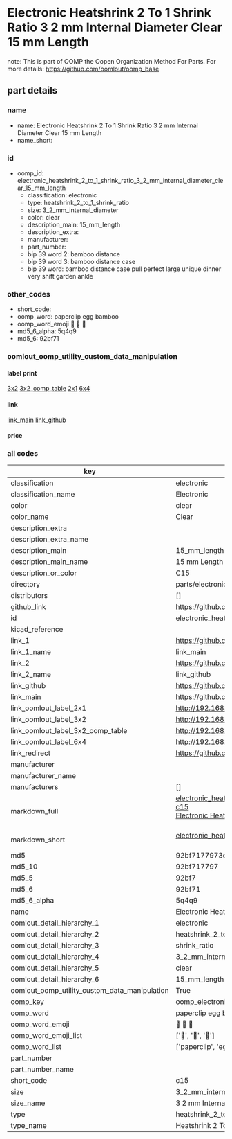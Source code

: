 # Electronic Heatshrink 2 To 1 Shrink Ratio 3 2 mm Internal Diameter Clear 15 mm Length  

note: This is part of OOMP the Oopen Organization Method For Parts. For more details: https://github.com/oomlout/oomp_base

##  part details
  







### name
* name: Electronic Heatshrink 2 To 1 Shrink Ratio 3 2 mm Internal Diameter Clear 15 mm Length
* name_short: 
### id
* oomp_id: electronic_heatshrink_2_to_1_shrink_ratio_3_2_mm_internal_diameter_clear_15_mm_length
  * classification: electronic
  * type: heatshrink_2_to_1_shrink_ratio
  * size: 3_2_mm_internal_diameter
  * color: clear
  * description_main: 15_mm_length
  * description_extra: 
  * manufacturer: 
  * part_number: 
  * bip 39 word 2: bamboo distance
  * bip 39 word 3: bamboo distance case
  * bip 39 word: bamboo distance case pull perfect large unique dinner very shift garden ankle

### other_codes
* short_code: 
* oomp_word: paperclip egg bamboo
* oomp_word_emoji :paperclip: :egg: :bamboo:
* md5_6_alpha: 5q4q9
* md5_6: 92bf71






### oomlout_oomp_utility_custom_data_manipulation
#### label print
[3x2](http://192.168.1.245:1112/?label=oomp%205q4q9)
[3x2_oomp_table](http://192.168.1.108:1112/?label=oomp%205q4q9)
[2x1](http://192.168.1.242:1112/?label=oomp%205q4q9)
[6x4](http://192.168.1.55:1112/?label=oomp%205q4q9)    

#### link

[link_main](https://github.com/oomlout/oomlout_oomp_version_1_messy/tree/main/parts/electronic_heatshrink_2_to_1_shrink_ratio_3_2_mm_internal_diameter_clear_15_mm_length) [link_github](https://github.com/oomlout/oomlout_oomp_version_1_messy/tree/main/parts/electronic_heatshrink_2_to_1_shrink_ratio_3_2_mm_internal_diameter_clear_15_mm_length)                             

#### price







### all codes 
| key | value |  
| --- | --- |  
| classification | electronic |  
| classification_name | Electronic |  
| color | clear |  
| color_name | Clear |  
| description_extra |  |  
| description_extra_name |  |  
| description_main | 15_mm_length |  
| description_main_name | 15 mm Length |  
| description_or_color | C15 |  
| directory | parts/electronic_heatshrink_2_to_1_shrink_ratio_3_2_mm_internal_diameter_clear_15_mm_length |  
| distributors | [] |  
| github_link | https://github.com/oomlout/oomlout_oomp_part_src/tree/main/parts/electronic_heatshrink_2_to_1_shrink_ratio_3_2_mm_internal_diameter_clear_15_mm_length |  
| id | electronic_heatshrink_2_to_1_shrink_ratio_3_2_mm_internal_diameter_clear_15_mm_length |  
| kicad_reference |  |  
| link_1 | https://github.com/oomlout/oomlout_oomp_version_1_messy/tree/main/parts/electronic_heatshrink_2_to_1_shrink_ratio_3_2_mm_internal_diameter_clear_15_mm_length |  
| link_1_name | link_main |  
| link_2 | https://github.com/oomlout/oomlout_oomp_version_1_messy/tree/main/parts/electronic_heatshrink_2_to_1_shrink_ratio_3_2_mm_internal_diameter_clear_15_mm_length |  
| link_2_name | link_github |  
| link_github | https://github.com/oomlout/oomlout_oomp_version_1_messy/tree/main/parts/electronic_heatshrink_2_to_1_shrink_ratio_3_2_mm_internal_diameter_clear_15_mm_length |  
| link_main | https://github.com/oomlout/oomlout_oomp_version_1_messy/tree/main/parts/electronic_heatshrink_2_to_1_shrink_ratio_3_2_mm_internal_diameter_clear_15_mm_length |  
| link_oomlout_label_2x1 | http://192.168.1.242:1112/?label=oomp%205q4q9 |  
| link_oomlout_label_3x2 | http://192.168.1.245:1112/?label=oomp%205q4q9 |  
| link_oomlout_label_3x2_oomp_table | http://192.168.1.108:1112/?label=oomp%205q4q9 |  
| link_oomlout_label_6x4 | http://192.168.1.55:1112/?label=oomp%205q4q9 |  
| link_redirect | https://github.com/oomlout/oomlout_oomp_version_1_messy/tree/main/parts/electronic_heatshrink_2_to_1_shrink_ratio_3_2_mm_internal_diameter_clear_15_mm_length |  
| manufacturer |  |  
| manufacturer_name |  |  
| manufacturers | [] |  
| markdown_full | [electronic_heatshrink_2_to_1_shrink_ratio_3_2_mm_internal_diameter_clear_15_mm_length](none)<br>[c15](none)<br>[Electronic Heatshrink 2 To 1 Shrink Ratio 3 2 Mm Internal Diameter Clear 15 Mm Length](none)<br><br> |  
| markdown_short | [electronic_heatshrink_2_to_1_shrink_ratio_3_2_mm_internal_diameter_clear_15_mm_length](none)<br><br> |  
| md5 | 92bf7177973e5db1f4d18ad4464fe890 |  
| md5_10 | 92bf717797 |  
| md5_5 | 92bf7 |  
| md5_6 | 92bf71 |  
| md5_6_alpha | 5q4q9 |  
| name | Electronic Heatshrink 2 To 1 Shrink Ratio 3 2 mm Internal Diameter Clear 15 mm Length |  
| oomlout_detail_hierarchy_1 | electronic |  
| oomlout_detail_hierarchy_2 | heatshrink_2_to_1 |  
| oomlout_detail_hierarchy_3 | shrink_ratio |  
| oomlout_detail_hierarchy_4 | 3_2_mm_internal_diameter |  
| oomlout_detail_hierarchy_5 | clear |  
| oomlout_detail_hierarchy_6 | 15_mm_length |  
| oomlout_oomp_utility_custom_data_manipulation | True |  
| oomp_key | oomp_electronic_heatshrink_2_to_1_shrink_ratio_3_2_mm_internal_diameter_clear_15_mm_length |  
| oomp_word | paperclip egg bamboo |  
| oomp_word_emoji | :paperclip: :egg: :bamboo: |  
| oomp_word_emoji_list | [':paperclip:', ':egg:', ':bamboo:'] |  
| oomp_word_list | ['paperclip', 'egg', 'bamboo'] |  
| part_number |  |  
| part_number_name |  |  
| short_code | c15 |  
| size | 3_2_mm_internal_diameter |  
| size_name | 3 2 mm Internal Diameter |  
| type | heatshrink_2_to_1_shrink_ratio |  
| type_name | Heatshrink 2 To 1 Shrink Ratio |  
